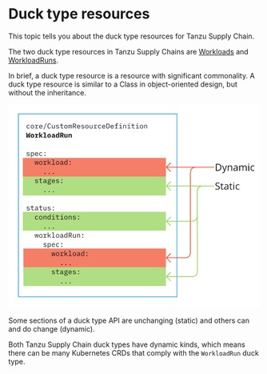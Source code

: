 # Duck type resources

This topic tells you about the duck type resources for Tanzu Supply Chain.

The two duck type resources in Tanzu Supply Chains are [Workloads](workload.hbs.md) and
[WorkloadRuns](workloadrun.hbs.md).

In brief, a duck type resource is a resource with significant commonality. A duck type resource is
similar to a Class in object-oriented design, but without the inheritance.

![duck-type.png](images/duck-type.png)

Some sections of a duck type API are unchanging (static) and others can and do change (dynamic).

Both Tanzu Supply Chain duck types have dynamic kinds, which means there can be many Kubernetes CRDs
that comply with the `WorkloadRun` duck type.